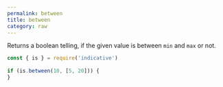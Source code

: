 ```yaml
---
permalink: between
title: between
category: raw
---
```


Returns a boolean telling, if the given value is between `min` and `max`
or not.
 
```js
const { is } = require('indicative')
 
if (is.between(10, [5, 20])) {
}
```
